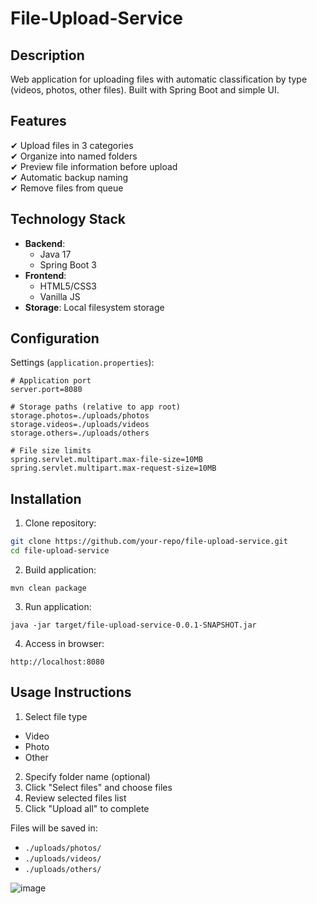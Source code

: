 # File-Upload-Service

## Description 
Web application for uploading files with automatic classification by type (videos, photos, other files). Built with Spring Boot and simple UI.

## Features
✔ Upload files in 3 categories  
✔ Organize into named folders  
✔ Preview file information before upload  
✔ Automatic backup naming  
✔ Remove files from queue   

## Technology Stack
- **Backend**: 
  - Java 17
  - Spring Boot 3
- **Frontend**:
  - HTML5/CSS3
  - Vanilla JS
- **Storage**: Local filesystem storage

## Configuration
Settings (`application.properties`):
```properties
# Application port
server.port=8080

# Storage paths (relative to app root)
storage.photos=./uploads/photos
storage.videos=./uploads/videos
storage.others=./uploads/others

# File size limits
spring.servlet.multipart.max-file-size=10MB
spring.servlet.multipart.max-request-size=10MB
```

## Installation
1. Clone repository:
```bash
git clone https://github.com/your-repo/file-upload-service.git
cd file-upload-service
```
2. Build application:
```
mvn clean package
```
3. Run application:
```
java -jar target/file-upload-service-0.0.1-SNAPSHOT.jar
```
4. Access in browser:
```
http://localhost:8080
```

## Usage Instructions
1. Select file type 
- Video
- Photo
- Other
2. Specify folder name (optional)
3. Click "Select files" and choose files
4. Review selected files list
5. Click "Upload all" to complete

Files will be saved in:
- ```./uploads/photos/```
- ```./uploads/videos/```
- ```./uploads/others/```

![image](https://github.com/user-attachments/assets/5f4398ff-4619-461a-a4f4-3c90c0bea74b)

